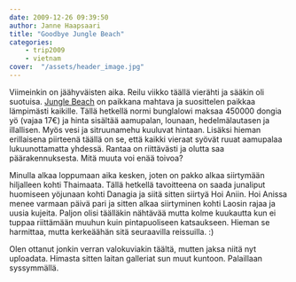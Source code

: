 ```yaml
---
date: 2009-12-26 09:39:50
author: Janne Haapsaari
title: "Goodbye Jungle Beach"
categories:
    - trip2009
    - vietnam
cover:  "/assets/header_image.jpg"
---
```


Viimeinkin on jäähyväisten aika. Reilu viikko täällä vierähti ja sääkin oli
suotuisa. [Jungle Beach](http://www.junglebeachvietnam.com/welcome.html) on
paikkana mahtava ja suosittelen paikkaa lämpimästi kaikille. Tällä hetkellä
normi bunglalowi maksaa 450000 dongia yö (vajaa 17€) ja hinta sisältää
aamupalan, lounaan, hedelmälautasen ja illallisen. Myös vesi ja sitruunamehu
kuuluvat hintaan. Lisäksi hieman erillaisena piirteenä täällä on se, että kaikki
vieraat syövät ruuat aamupalaa lukuunottamatta yhdessä. Rantaa on riittävästi
ja olutta saa päärakennuksesta. Mitä muuta voi enää toivoa?

Minulla alkaa loppumaan aika kesken, joten on pakko alkaa siirtymään
hiljalleen kohti Thaimaata. Tällä hetkellä tavoitteena on saada junaliput
huomiseen yöjunaan kohti Danagia ja siitä sitten siirtyä Hoi Aniin. Hoi Anissa
menee varmaan päivä pari ja sitten alkaa siirtyminen kohti Laosin rajaa ja
uusia kujeita. Paljon olisi täälläkin nähtävää mutta kolme kuukautta kun ei
tuppaa riittämään muuhun kuin pintapuoliseen katsaukseen. Hieman se harmittaa,
mutta kerkeäähän sitä seuraavilla reissuilla. :)

Olen ottanut jonkin verran valokuviakin täältä, mutten jaksa niitä nyt
uploadata. Himasta sitten laitan galleriat sun muut kuntoon. Palaillaan
syssymmällä.
